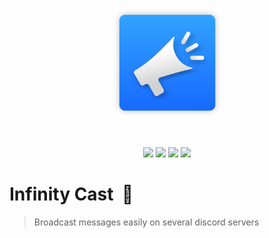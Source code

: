 <p align="center">
    <img width="175" src="https://github.com/EpiMac/infinity-cast/raw/master/src/assets/images/icon.svg" alt="Infinity Cast logo">
</p>
<br/>
<p align="center">
<a href="https://github.com/EpiMac/infinity-cast/actions/workflows/build.yml"><img src="https://img.shields.io/github/workflow/status/EpiMac/infinity-cast/Build?style=flat-square" /></a>
<a href="https://github.com/EpiMac/infinity-cast/blob/master/package.json"><img src="https://img.shields.io/david/dev/EpiMac/infinity-cast?label=dependencies&style=flat-square" /></a>
<a href="https://github.com/EpiMac/infinity-cast/blob/master/package.json"><img src="https://img.shields.io/snyk/vulnerabilities/github/EpiMac/infinity-cast?style=flat-square" /></a>
<a href="https://github.com/EpiMac/infinity-cast/blob/master/LICENSE"><img src="https://img.shields.io/github/license/EpiMac/infinity-cast?style=flat-square" /></a>
</p>

# Infinity Cast &nbsp;📣
> Broadcast messages easily on several discord servers